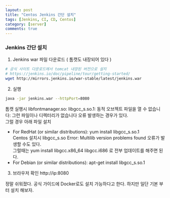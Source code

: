 ```yaml
---
layout: post
title: "Centos Jenkins 간단 설치"
tags: [Jenkins, CI, CD, Centos]
category: [server]
comments: true
---
```


### Jenkins 간단 설치
1. Jenkins war 파일 다운로드 ( 톰캣도 내장되어 있다 )    
```sh
# 공식 사이트 다운로드에서 tomcat 내장된 버전으로 설치
# https://jenkins.io/doc/pipeline/tour/getting-started/
wget http://mirrors.jenkins.io/war-stable/latest/jenkins.war

```

2. 실행    
```sh
java -jar jenkins.war --httpPort=8080
```
톰캣 실행시 libfontmanager.so: libgcc_s.so.1: 동적 오브젝트 파일을 열 수 없습니다: 그런 파일이나 디렉터리가 없습니다 오류 발생하는 경우가 있다.    
그럴 경우 아래 파일 설치
 - For RedHat (or similar distributions): yum install libgcc_s.so.1    
   Centos 설치시 libgcc_s.so Error:  Multilib version problems found 오류가 발생할 수도 있다.    
   그럴때는 yum install libgcc.x86_64 libgcc.i686 로 전부 업데이트를 해주면 된다.    
 - For Debian (or similar distributions): apt-get install libgcc_s.so.1    

3. 브라우저 확인
http://ip:8080

정말 쉬워졌다. 공식 가이드에 Docker로도 설치 가능하다고 한다.
하지만 일단 기본 부터 설치 해보자.
